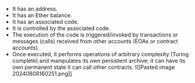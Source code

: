 - It has an address.
- It has an Ether balance.
- It has an associated code.
- It is controlled by the associated code.
- The execution of the code is triggered/invoked by transactions or messages (calls) received from other accounts (EOAs or contract accounts).
- Once executed, it performs operations of arbitrary complexity (Turing complete) and manipulates its own persistent archive; it can have its own permanent state it can call other contracts. ![[Pasted image 20240808160251.png]]